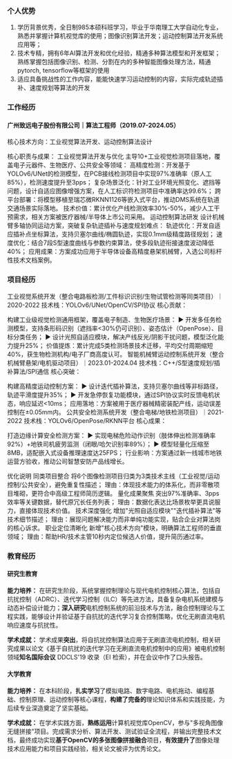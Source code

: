 ### 个人优势

1. 学历背景优秀，全日制985本硕科班学习，毕业于华南理工大学自动化专业，熟悉并掌握计算机视觉库的使用；图像识别算法开发；运动控制算法开发系统应用等；
2. 技术专精，拥有6年AI算法开发和优化经验，精通多种算法模型和开发框架；熟练掌握包括图像识别、检测、分割在内的多种智能图像处理方法，精通pytorch, tensorflow等框架的使用
3. 适应具备挑战性的工作内容，能能快速学习运动控制的内容，实际完成轨迹插补、速度规划等算法的开发

### 工作经历

#### 广州致远电子股份有限公司｜算法工程师（2019.07-2024.05）
核心技术方向：工业视觉算法开发、运动控制算法设计

核心职责与成果：
工业视觉算法开发与优化
主导10+工业视觉检测项目落地，覆盖电子元器件、生物医疗、公共安全等领域：
高精度检测：开发基于YOLOv6/UNet的检测模型，在PCB接线检测项目中实现97%准确率（原人工85%），检测速度提升至3pps；
复杂场景泛化：针对工业环境光照变化、遮挡等问题，设计自适应图像增强方案，在人工标识符检测项目中准确率达99.6%；
跨平台部署：将模型移植至瑞芯微RKNN1126等嵌入式平台，推动DMS系统在轨道交通场景实际落地。
技术价值：累计优化产线检测效率30%-50%，减少人工干预需求，相关方案被医疗器械/半导体上市公司采用。
运动控制算法研发
设计机械臂多轴协同运动方案，突破复杂轨迹插补与速度规划难点：
轨迹优化：开发自适应插补点坐标算法，支持贝塞尔曲线/椭圆轨迹，实现0.1mm级精度路径规划；
速度优化：结合7段S型速度曲线与参数约束算法，使多段轨迹衔接速度波动降低40%；
应用成果：方案成功应用于半导体设备高精度悬架机械臂，入选公司标杆性技术文档案例。

### 项目经历
工业视觉系统开发（整合电路板检测/工件标识识别/生物试管检测等同类项目）｜2020-2022
技术栈：YOLOv6/UNet/OpenCV/SPI协议
核心贡献：

构建工业级视觉检测通用框架，覆盖电子制造、生物医疗场景：
▶ 开发多任务检测模型，支持条形码识别（遮挡率<30%仍可识别）、姿态估计（OpenPose）、目标分类任务；
▶ 设计光照自适应模块，解决产线反光/阴影干扰问题，模型泛化能力提升25%；
价值提炼：累计完成5类检测场景技术迁移，平均交付周期缩短40%，获生物检测机构/电子厂商高度认可。
智能机械臂运动控制系统开发（整合机械臂悬架/电机驱动项目）｜2023.01-2024.04
技术栈：C++/S型速度规划/插补算法/SPI通信
核心突破：

构建高精度运动控制方案：
▶ 设计迭代插补算法，支持贝塞尔曲线等非标路径，轨迹平滑度提升35%；
▶ 开发急停恢复功能模块，通过SPI协议实时反馈电机状态，响应延迟<10ms；
应用落地：方案被用于医疗器械精密装配产线，运动误差控制在±0.05mm内。
公共安全检测系统开发（整合电梯/地铁检测项目）｜2021-2022
技术栈：YOLOv6/OpenPose/RKNN平台
核心成果：

打造边缘计算安全检测方案：
▶ 实现电梯危险动作识别（肢体伸出检测准确率92%）+地铁司机疲劳监测（闭眼/哈欠识别率89%）；
▶ 模型轻量化压缩至8MB，适配嵌入式设备推理速度达25FPS；
行业影响：方案通过新一线城市地铁运营方验收，推动公司智慧安防产品线增长。

优化说明
同类项目整合
将6个图像检测项目归类为3类技术主线（工业视觉/运动控制/公共安全），避免重复性描述；
理由：体现技术能力的体系化，而非零散项目堆砌，更符合中高级工程师简历逻辑。
量化成果聚焦
突出97%准确率、3pps效率等关键数据，替代原冗长任务列表；
理由：数据化表达比场景枚举更具说服力，直接体现技术价值。
技术深度强化
增加"光照自适应模块""迭代插补算法"等技术细节描述；
理由：展现问题解决能力而非单纯功能实现，贴合企业对算法岗的核心诉求。
职业定位清晰化
新增"核心技术方向"模块，明确算法工程师的垂直领域；
理由：帮助HR/技术主管10秒内定位候选人价值，提升简历通过率。

### 教育经历

#### 研究生教育

**能力培养：** 在研究生阶段，系统掌握控制理论与现代电机控制核心算法，包括自抗扰控制（ADRC）、迭代学习控制（ILC）等先进方法，具备复杂电机系统建模与动态补偿设计能力；**深入研究**电机控制系统的前沿技术与方法，融合控制理论与工程实践，能够设计并验证基于自抗扰的迭代学习复合控制策略，优化无刷直流电机响应速度与抗扰性。

**学术成就：** 学术成果**突出**，将自抗扰控制算法应用于无刷直流电机控制，相关研究成果以论文《基于自抗扰的迭代学习在无刷直流电机控制中的应用》被电机控制领域**知名国际会议** DDCLS'19 收录（EI 检索），并在会议中作了口头报告。

#### 大学教育

**能力培养：** 在本科阶段，**扎实学习**了模拟电路、数字电路、电机拖动、编程基础、控制原理、运动控制等核心课程，**构建了完备的**理论知识体系和实践技能，为后续专业深造奠定了坚实基础。

**学术成就：** 在学术实践方面，**熟练运用**计算机视觉库OpenCV，参与"多视角图像无缝拼接"项目。完成需求分析、算法开发、测试验证全流程，并输出完整技术文档，最终成功实现**基于OpenCV的多张图像拼接融合**项目，**有效提升了**图像处理技术应用能力和项目实践经验，相关论文被评为优秀论文。
